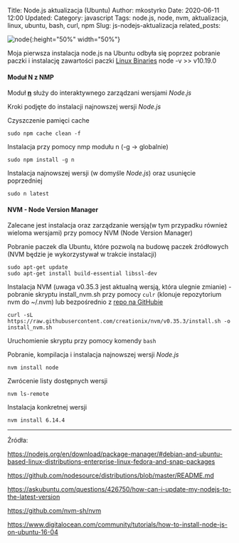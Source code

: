 Title: Node.js aktualizacja (Ubuntu)
Author: mkostyrko
Date: 2020-06-11 12:00
Updated:
Category: javascript
Tags: node.js, node, nvm, aktualizacja, linux, ubuntu, bash, curl, npm
Slug: js-nodejs-aktualizacja
related_posts:

![node](https://upload.wikimedia.org/wikipedia/commons/thumb/d/d9/Node.js_logo.svg/1024px-Node.js_logo.svg.png){:height="50%" width="50%"}

Moja pierwsza instalacja node.js na Ubuntu odbyła się poprzez pobranie paczki i instalację zawartości paczki [Linux Binaries](https://nodejs.org/en/download/) 
    node -v
    >> v10.19.0
    
#### Moduł N z NMP

Moduł [**n**](https://www.npmjs.com/package/n) służy do interaktywnego zarządzani wersjami *Node.js*

Kroki podjęte do instalacji najnowszej wersji *Node.js*

Czyszczenie pamięci cache

    sudo npm cache clean -f

Instalacja przy pomocy nmp modułu n (-g -> globalnie)

    sudo npm install -g n

Instalacja najnowszej wersji (w domyśle *Node.js*) oraz usunięcie poprzedniej

    sudo n latest

#### NVM - Node Version Manager

Zalecane jest instalacja oraz zarządzanie wersją(w tym przypadku również wieloma wersjami) przy pomocy NVM (Node Version Manager)

Pobranie paczek dla Ubuntu, które pozwolą na budowę paczek źródłowych (NVM będzie je wykorzystywał w trakcie instalacji)

    sudo apt-get update
    sudo apt-get install build-essential libssl-dev

Instalacja NVM (uwaga v0.35.3 jest aktualną wersją, która ulegnie zmianie) - pobranie skryptu install_nvm.sh przy pomocy `culr` (klonuje repozytorium nvm do ~/.nvm) lub bezpośrednio z [repo na GitHubie](https://github.com/nvm-sh/nvm/blob/master/install.sh)

    curl -sL https://raw.githubusercontent.com/creationix/nvm/v0.35.3/install.sh -o install_nvm.sh

Uruchomienie skryptu przy pomocy komendy `bash`


Pobranie, kompilacja i instalacja najnowszej wersji *Node.js*

    nvm install node

Zwrócenie listy dostępnych wersji 

    nvm ls-remote

Instalacja konkretnej wersji

    nvm install 6.14.4

---

Źródła:

https://nodejs.org/en/download/package-manager/#debian-and-ubuntu-based-linux-distributions-enterprise-linux-fedora-and-snap-packages

https://github.com/nodesource/distributions/blob/master/README.md

https://askubuntu.com/questions/426750/how-can-i-update-my-nodejs-to-the-latest-version

https://github.com/nvm-sh/nvm

https://www.digitalocean.com/community/tutorials/how-to-install-node-js-on-ubuntu-16-04